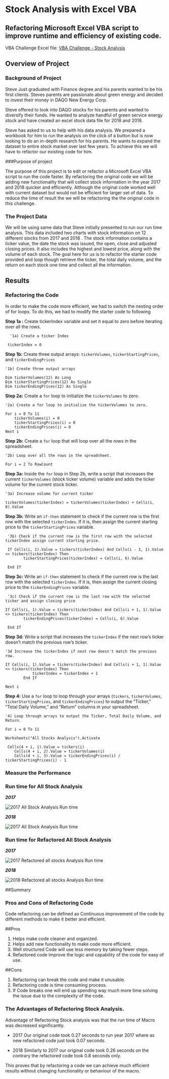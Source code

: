# Stock Analysis with Excel VBA

## Refactoring Microsoft Excel VBA script to improve runtime and efficiency of existing code.

VBA Challenge Excel file: [VBA Challenge - Stock Analysis](https://github.com/awalindeep/Stock-Analysis/blob/main/VBA_Challenge.xlsm)

## Overview of Project

### Background of Project

Steve Just graduated with Finance degree and his parents wanted to be his first clients. Steves parents are passionate about green energy and decided to invest their money in DAQO New Energy Corp. 

Steve offered to look into DAQO stocks for his parents and wanted to diversify their funds. He wanted to analyze handful of green service energy stock and have created an excel stock data file for 2018 and 2018.

Steve has asked to us to help with his data analysis. We prepared a workbook for him to run the analysis on the click of a button but is now looking to do an in-depth research for his parents. He wants to expand the dataset to entire stock market over last few years.  To achieve this we will have to refactor our existing code for him.


###Purpose of project

The purpose of this project is to edit or refactor a Microsoft Excel VBA script to run the code faster. By refactoring the original code we will be adding new functionality that will collect stock information in the year 2017 and 2018 quicker and efficiently. Although the original code worked well with current dataset but would not be efficient for larger set of data. To reduce the time of result the we will be refactoring the the original code in this challenge.

### The Project Data

We will be using same data that Steve initially presented to run our run time analysis. This data  included two charts with stock information on 12 different stocks from 2017 and 2018 . The stock information contains a ticker value, the date the stock was issued, the open, close and adjusted closing prices. It also includes the highest and lowest price, along with the volume of each stock. The goal here for us is to refactor the starter code provided and loop though retrieve the ticker, the total daily volume, and the return on each stock one time and collect all the information. 

## Results

### Refactoring the Code

In order to make the code more efficient, we had to switch the nesting order of for loops. To do this, we had to modify the starter code to following 

**Step 1a :** Create tickerIndex variable and set it equal to zero before iterating over all the rows.

      '1a) Create a ticker Index
    
     tickerIndex = 0
     
**Step 1b:** Create three output arrays:  `tickerVolumes`,  `tickerStartingPrices`, and  `tickerEndingPrices`

    '1b) Create three output arrays
    
    Dim tickerVolumes(12) As Long
    Dim tickerStartingPrices(12) As Single
    Dim tickerEndingPrices(12) As Single
**Step 2a:** Create a  `for`  loop to initialize the  `tickerVolumes`  to zero.
    
    '2a) Create a for loop to initialize the tickerVolumes to zero.
    
    For i = 0 To 11
        tickerVolumes(i) = 0
        tickerStartingPrices(i) = 0
        tickerEndingPrices(i) = 0
    Next i
**Step 2b:** Create a  `for`  loop that will loop over all the rows in the spreadsheet.
   
    '2b) Loop over all the rows in the spreadsheet.
    
    For i = 2 To RowCount
**Step 3a:** Inside the  `for`  loop in Step 2b, write a script that increases the current  `tickerVolumes`  (stock ticker volume) variable and adds the ticker volume for the current stock ticker.
   
    '3a) Increase volume for current ticker
    
    tickerVolumes(tickerIndex) = tickerVolumes(tickerIndex) + Cells(i, 8).Value
    
**Step 3b:** Write an  `if-then`  statement to check if the current row is the first row with the selected  `tickerIndex`. If it is, then assign the current starting price to the  `tickerStartingPrices`  variable.  
     
     '3b) Check if the current row is the first row with the selected tickerIndex assign current starting price.
        
     If Cells(i, 1).Value = tickers(tickerIndex) And Cells(i - 1, 1).Value <> tickers(tickerIndex) Then
            tickerStartingPrices(tickerIndex) = Cells(i, 6).Value
        
     End If
  **Step 3c:** Write an  `if-then`  statement to check if the current row is the last row with the selected  `tickerIndex`. If it is, then assign the current closing price to the  `tickerEndingPrices`  variable.  
  
     '3c) Check if the current row is the last row with the selected ticker and assign closing price
        
    If Cells(i, 1).Value = tickers(tickerIndex) And Cells(i + 1, 1).Value <> tickers(tickerIndex) Then
            tickerEndingPrices(tickerIndex) = Cells(i, 6).Value
        
     End If
**Step 3d:** Write a script that increases the  `tickerIndex`  if the next row’s ticker doesn’t match the previous row’s ticker.
    
    '3d Increase the tickerIndex if next row doesn't match the previous row.
            
    If Cells(i, 1).Value = tickers(tickerIndex) And Cells(i + 1, 1).Value <> tickers(tickerIndex) Then
                tickerIndex = tickerIndex + 1
            End If

    Next i
**Step 4:** Use a  `for`  loop to loop through your arrays (`tickers`,  `tickerVolumes`,  `tickerStartingPrices`, and  `tickerEndingPrices`) to output the “Ticker,” “Total Daily Volume,” and “Return” columns in your spreadsheet.
   
    '4) Loop through arrays to output the Ticker, Total Daily Volume, and Return.
    
    For i = 0 To 11
    
    Worksheets("All Stocks Analysis").Activate
        
     Cells(4 + i, 1).Value = tickers(i)
        Cells(4 + i, 2).Value = tickerVolumes(i)
        Cells(4 + i, 3).Value = tickerEndingPrices(i) / tickerStartingPrices(i) - 1     


### Measure the Performance 

### Run time for All Stock Analysis

***2017***

 ![2017 All Stock Analysis Run time](https://github.com/awalindeep/Stock-Analysis/blob/main/Resources/2017_All_Stock_Analysis.png)

***2018***

![2017 All Stock Analysis Run time](https://github.com/awalindeep/Stock-Analysis/blob/main/Resources/2018_All_Stock_Analysis.png)

### Run time for Refactored All Stock Analysis

***2017***

![2017 Refactored all stocks Analysis Run time](https://github.com/awalindeep/Stock-Analysis/blob/main/Resources/VBA_Challenge_2017.png)

***2018***

![2018 Refactored all stocks Analysis Run time](https://github.com/awalindeep/Stock-Analysis/blob/main/Resources/VBA_Challenge_2018.png)



##Summary

### Pros and Cons of Refactoring Code

Code refactoring can be defined as Continuous improvement of the code by different methods to make it better and efficient. 

##Pros

 1. Helps make code cleaner and organized.
 2. Helps add new functionality to make code more efficient.
 3. Well structured Code will use less memory by taking fewer steps.
 4. Refactored code Improve the logic and capability of the code for easy of use.

##Cons

 1. Refactoring can break the code and make it unusable.
 2. Refactoring code is time consuming process.
 3. If Code breaks one will end up spending way much more time solving the issue due to the complexity of the code.

### The Advantages of Refactoring Stock Analysis.

Advantage of Refactoring Stock analysis was that the run time of Macro was decreased significantly. 

* 2017 
     Our original code took 0.27 seconds to run year 2017 where as new refactored code just took 0.07 seconds.

* 2018
Similarly to 2017 our original code took  0.26 seconds on the contrary the refactored code took 0.8 seconds only. 

This proves that by refactoring a code we can achieve much efficient results without changing functionality or behaviour of the macro. 

